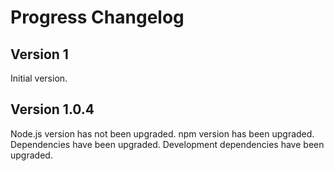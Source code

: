 # Progress Changelog

## Version 1

Initial version.

## Version 1.0.4

Node.js version has not been upgraded.
npm version has been upgraded.
Dependencies have been upgraded.
Development dependencies have been upgraded.
